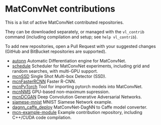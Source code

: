 # MatConvNet contributions

This is a list of active MatConvNet contributed repositories.

They can be downloaded separately, or managed with the `vl_contrib` command (including compilation and setup; see `help vl_contrib`).

To add new repositories, open a Pull Request with your suggested changes (GitHub and BitBucket repositories are supported).

* [autonn](https://github.com/vlfeat/autonn) Automatic Differentiation engine for MatConvNet.
* [schedule](https://github.com/jotaf98/schedule)  Scheduler for MatConvNet experiments, including grid and random searches, with multi-GPU support.
* [mcnSSD](https://github.com/albanie/mcnSSD) Single Shot Multi-box Detector (SSD).
* [mcnFasterRCNN](https://github.com/albanie/mcnFasterRCNN) Faster R-CNN.
* [mcnPyTorch](https://github.com/albanie/mcnPyTorch) Tool for importing pytorch models into MatConvNet.
* [mcnNMS](https://github.com/albanie/mcnNMS) GPU-based non-maximum supression.
* [mcnDCGAN](https://github.com/hbilen/mcnDCGAN) Deep Convolution Generative Adversarial Networks.
* [siamese-mnist](https://github.com/lenck/siamese-mnist) MNIST Siamese Network example.
* [dagnn_caffe_deploy](https://github.com/ecoto/dagnn_caffe_deploy) MatConvNet-DagNN to Caffe model converter.
* [mcn-example-module](https://github.com/lenck/mcn-example-module) Example contribution repository, including C++/CUDA code compilation.
